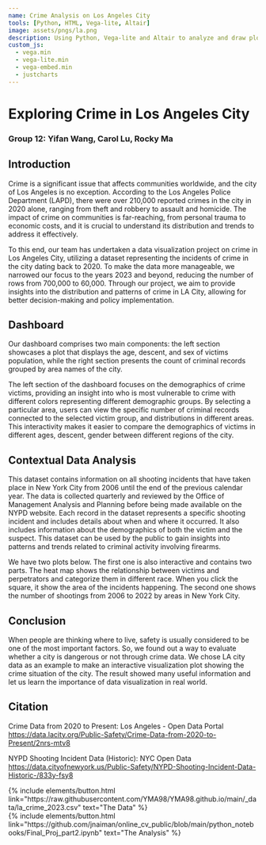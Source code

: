```yaml
---
name: Crime Analysis on Los Angeles City
tools: [Python, HTML, Vega-lite, Altair]
image: assets/pngs/la.png
description: Using Python, Vega-lite and Altair to analyze and draw plots
custom_js:
  - vega.min
  - vega-lite.min
  - vega-embed.min
  - justcharts
---
```

#                             Exploring Crime in Los Angeles City
### Group 12: Yifan Wang, Carol Lu, Rocky Ma

## Introduction

Crime is a significant issue that affects communities worldwide, and the city of Los Angeles is no exception. According to the Los Angeles Police Department (LAPD), there were over 210,000 reported crimes in the city in 2020 alone, ranging from theft and robbery to assault and homicide. The impact of crime on communities is far-reaching, from personal trauma to economic costs, and it is crucial to understand its distribution and trends to address it effectively.

To this end, our team has undertaken a data visualization project on crime in Los Angeles City, utilizing a dataset representing the incidents of crime in the city dating back to 2020. To make the data more manageable, we narrowed our focus to the years 2023 and beyond, reducing the number of rows from 700,000 to 60,000. Through our project, we aim to provide insights into the distribution and patterns of crime in LA City, allowing for better decision-making and policy implementation.

## Dashboard

Our dashboard comprises two main components: the left section showcases a plot that displays the age, descent, and sex of victims population, while the right section presents the count of criminal records grouped by area names of the city.

The left section of the dashboard focuses on the demographics of crime victims, providing an insight into who is most vulnerable to crime with different colors representing different demographic groups. By selecting a particular area, users can view the specific number of criminal records connected to the selected victim group, and distributions in different areas. This interactivity makes it easier to compare the demographics of victims in different ages, descent, gender between different regions of the city.

<vegachart schema-url="{{ site.baseurl }}/assets/json/dash.json" style="width: 100%"></vegachart>

## Contextual Data Analysis

This dataset contains information on all shooting incidents that have taken place in New York City from 2006 until the end of the previous calendar year. The data is collected quarterly and reviewed by the Office of Management Analysis and Planning before being made available on the NYPD website. Each record in the dataset represents a specific shooting incident and includes details about when and where it occurred. It also includes information about the demographics of both the victim and the suspect. This dataset can be used by the public to gain insights into patterns and trends related to criminal activity involving firearms. 

We have two plots below. The first one is also interactive and contains two parts. The heat map shows the relationship between victims and perpetrators and categorize them in different race. When you click the square, it show the area of the incidents happening. The second one shows the number of shootings from 2006 to 2022 by areas in New York City.

<vegachart schema-url="{{ site.baseurl }}/assets/json/nyc_dash.json" style="width: 100%"></vegachart>

<vegachart schema-url="{{ site.baseurl }}/assets/json/nyc_year_chart.json" style="width: 100%"></vegachart>

## Conclusion

When people are thinking where to live, safety is usually considered to be one of the most important factors. So, we found out a way to evaluate whether a city is dangerous or not through crime data. We chose LA city data as an example to make an interactive visualization plot showing the crime situation of the city. The result showed many useful information and let us learn the importance of data visualization in real world.

## Citation
Crime Data from 2020 to Present: Los Angeles - Open Data Portal
https://data.lacity.org/Public-Safety/Crime-Data-from-2020-to-Present/2nrs-mtv8

NYPD Shooting Incident Data (Historic): NYC Open Data
https://data.cityofnewyork.us/Public-Safety/NYPD-Shooting-Incident-Data-Historic-/833y-fsy8


<div class="left">
{% include elements/button.html link="https://raw.githubusercontent.com/YMA98/YMA98.github.io/main/_data/la_crime_2023.csv" text="The Data" %}
</div>

<div class="right">
{% include elements/button.html link="https://github.com/jnaiman/online_cv_public/blob/main/python_notebooks/Final_Proj_part2.ipynb" text="The Analysis" %}
</div>

